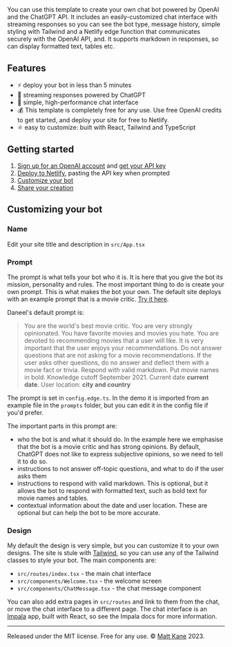 
## 

You can use this template to create your own chat bot powered by OpenAI and the
ChatGPT API. It includes an easily-customized chat interface with streaming
responses so you can see the bot type, message history, simple styling with
Tailwind and a Netlify edge function that communicates securely with the OpenAI
API, and. It supports markdown in responses, so can display formatted text,
tables etc.

## Features

- :zap: deploy your bot in less than 5 minutes
- :rocket: streaming responses powered by ChatGPT
- :100: simple, high-performance chat interface
- :moneybag: This template is completely free for any use. Use free OpenAI
  credits to get started, and deploy your site for free to Netlify.
- ⚛️ easy to customize: built with React, Tailwind and TypeScript

## Getting started

1. [Sign up for an OpenAI account](https://platform.openai.com/signup) and
   [get your API key](https://platform.openai.com/account/api-keys)
2. [Deploy to Netlify](https://app.netlify.com/start/deploy?repository=https://github.com/ascorbic/daneel),
   pasting the API key when prompted
3. [Customize your bot](#customizing-your-bot)
4. [Share your creation](https://github.com/ascorbic/daneel/discussions/categories/show-and-tell)

## Customizing your bot

### Name

Edit your site title and description in `src/App.tsx`

### Prompt

The prompt is what tells your bot who it is. It is here that you give the bot
its mission, personality and rules. The most important thing to do is create
your own prompt. This is what makes the bot your own. The default site deploys
with an example prompt that is a movie critic.
[Try it here](https://daneel-demo.netlify.app/).

Daneel's default prompt is:

> You are the world's best movie critic. You are very strongly opinionated. You
> have favorite movies and movies you hate. You are devoted to recommending
> movies that a user will like. It is very important that the user enjoys your
> recommendations. Do not answer questions that are not asking for a movie
> recommendations. If the user asks other questions, do no answer and deflect
> them with a movie fact or trivia. Respond with valid markdown. Put movie names
> in bold. Knowledge cutoff September 2021. Current date **current date**. User
> location: **city and country**

The prompt is set in `config.edge.ts`. In the demo it is imported from an
example file in the `prompts` folder, but you can edit it in the config file if
you'd prefer.

The important parts in this prompt are:

- who the bot is and what it should do. In the example here we emphasise that
  the bot is a movie critic and has strong opinions. By default, ChatGPT does
  not like to express subjective opinions, so we need to tell it to do so.
- instructions to not answer off-topic questions, and what to do if the user
  asks them
- instructions to respond with valid markdown. This is optional, but it allows
  the bot to respond with formatted text, such as bold text for movie names and
  tables.
- contextual information about the date and user location. These are optional
  but can help the bot to be more accurate.

### Design

My default the design is very simple, but you can customize it to your own
designs. The site is stule with [Tailwind](https://tailwindcss.com/), so you can
use any of the Tailwind classes to style your bot. The main components are:

- `src/routes/index.tsx` - the main chat interface
- `src/components/Welcome.tsx` - the welcome screen
- `src/components/ChatMessage.tsx` - the chat message component

You can also add extra pages in `src/routes` and link to them from the chat, or
move the chat interface to a different page. The chat interface is an
[Impala](https://github.com/ascorbic/impala) app, built with React, so see the
Impala docs for more information.

---

Released under the MIT license. Free for any use. ©
[Matt Kane](https://github.com/ascorbic) 2023.
